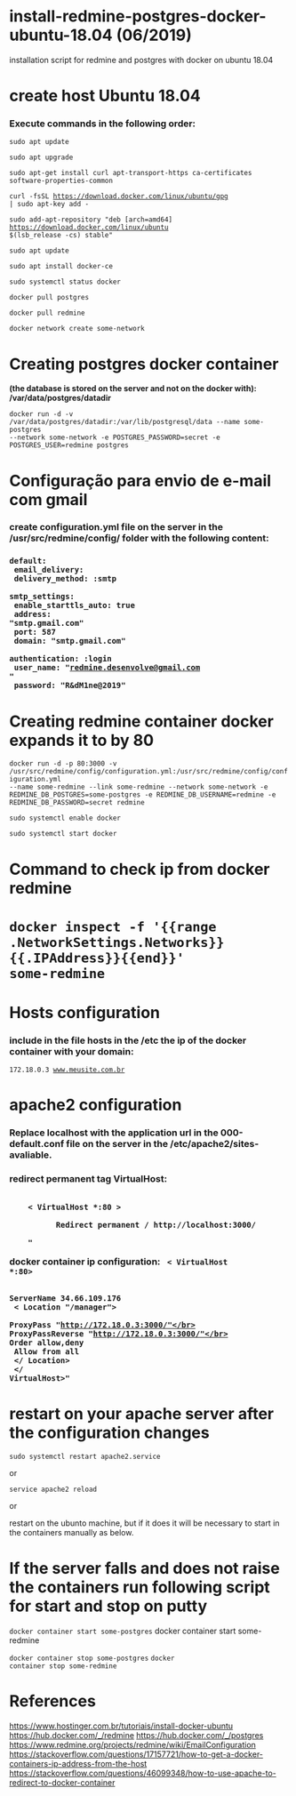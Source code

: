 # install-redmine-postgres-docker-ubuntu-18.04 (06/2019)
 installation script for redmine and postgres with docker on ubuntu 18.04


<h1>create host Ubuntu 18.04</h1>

<h3>Execute commands in the following order:</h3>


<code>sudo apt update</code>

<code>sudo apt upgrade</code>

<code>sudo apt-get install  curl apt-transport-https ca-certificates software-properties-common</code>

<code>curl -fsSL https://download.docker.com/linux/ubuntu/gpg | sudo apt-key add -</code>

<code>sudo add-apt-repository "deb [arch=amd64] https://download.docker.com/linux/ubuntu $(lsb_release -cs) stable"</code>

<code>sudo apt update</code>

<code>sudo apt install docker-ce</code>

<code>sudo systemctl status docker</code>

<code>docker pull postgres</code>

<code>docker pull redmine</code>

<code>docker network create some-network</code>

  
<h1>Creating postgres docker container</h1>
<b>(the database is stored on the server and not on the docker with): /var/data/postgres/datadir</b>


<code>docker run -d -v /var/data/postgres/datadir:/var/lib/postgresql/data --name some-postgres --network some-network -e POSTGRES_PASSWORD=secret -e POSTGRES_USER=redmine postgres</code>


<h1>Configuração para envio de e-mail com gmail</h1>
<h3>create  configuration.yml file on the server in the  /usr/src/redmine/config/ folder with the following content:<h3>


<code>default:</br>
  email_delivery:</br>
    delivery_method: :smtp</br>
    smtp_settings:</br>
      enable_starttls_auto: true</br>
      address: "smtp.gmail.com"</br>
      port: 587</br>
      domain: "smtp.gmail.com"</br>
      authentication: :login</br>
      user_name: "redmine.desenvolve@gmail.com "</br>
      password: "R&dM1ne@2019"</code>

<h1>Creating redmine container docker expands it to by 80</h1>   


<code>docker run -d -p 80:3000 -v /usr/src/redmine/config/configuration.yml:/usr/src/redmine/config/configuration.yml --name some-redmine --link some-redmine --network some-network -e REDMINE_DB_POSTGRES=some-postgres -e REDMINE_DB_USERNAME=redmine -e REDMINE_DB_PASSWORD=secret redmine</code>

<code>sudo systemctl enable docker</code>

<code>sudo systemctl start docker</code>


<h1>Command to check ip from docker redmine<h1>


<code>docker inspect -f '{{range .NetworkSettings.Networks}}{{.IPAddress}}{{end}}' some-redmine</code>

<h1>Hosts configuration</h1>
<h3>include in the file  hosts in the /etc the ip of the docker container with your domain:</h3>


<code>172.18.0.3	www.meusite.com.br</code>


<h1>apache2 configuration</h1>
<h3>Replace localhost with the application url in the 000-default.conf file on the server in the /etc/apache2/sites-avaliable.<h3>


redirect permanent tag VirtualHost:

<code>
	< VirtualHost *:80 ></br>
	      Redirect permanent / http://localhost:3000/</br>
	</ VirtualHost >"
</code>

docker container ip configuration:
<code>
< VirtualHost *:80></br>	
  ServerName 34.66.109.176</br>
  < Location "/manager"></br>
      ProxyPass "http://172.18.0.3:3000/"</br>
      ProxyPassReverse "http://172.18.0.3:3000/"</br>
      Order allow,deny</br>
      Allow from all</br>
  </ Location></br>
</ VirtualHost>"
</code>

<h1>restart on your apache server after the configuration changes</h1>


<code>sudo systemctl restart apache2.service</code>

or

<code>service apache2 reload</code>

or

restart on the ubunto machine, but if it does it will be necessary to start in the containers manually as below.


<h1>If the server falls and does not raise the containers run following script for start and stop on putty </h1>


<code>docker container start some-postgres</code></code>
docker container start some-redmine</code>

<code>docker container stop some-postgres</code>
<code>docker container stop some-redmine</code>


<h1>References</h1>


https://www.hostinger.com.br/tutoriais/install-docker-ubuntu
https://hub.docker.com/_/redmine
https://hub.docker.com/_/postgres
https://www.redmine.org/projects/redmine/wiki/EmailConfiguration
https://stackoverflow.com/questions/17157721/how-to-get-a-docker-containers-ip-address-from-the-host
https://stackoverflow.com/questions/46099348/how-to-use-apache-to-redirect-to-docker-container
